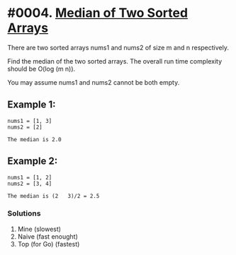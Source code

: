 # #0004. [Median of Two Sorted Arrays](https://leetcode.com/problems/median-of-two-sorted-arrays/description/)

There are two sorted arrays nums1 and nums2 of size m and n respectively.

Find the median of the two sorted arrays. The overall run time complexity should be O(log (m n)).

You may assume nums1 and nums2 cannot be both empty.

## Example 1:

    nums1 = [1, 3]
    nums2 = [2]

    The median is 2.0


## Example 2:

    nums1 = [1, 2]
    nums2 = [3, 4]

    The median is (2   3)/2 = 2.5


### Solutions

1. Mine  (slowest)
2. Naive (fast enought)
3. Top (for Go) (fastest)
